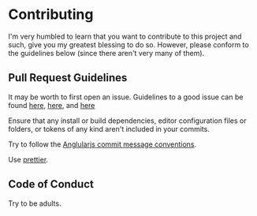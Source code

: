 # Contributing

I'm very humbled to learn that you want to contribute to this project and such, give you my greatest blessing to do so. 
However, please conform to the guidelines below (since there aren't very many of them).

## Pull Request Guidelines
It may be worth to first open an issue. Guidelines to a good issue can be found [here](https://github.com/codeforamerica/howto/blob/master/Good-GitHub-Issues.md), [here](https://medium.com/nyc-planning-digital/writing-a-proper-github-issue-97427d62a20f), and [here](https://wiredcraft.com/blog/how-we-write-our-github-issues/)

Ensure that any install or build dependencies, editor configuration files or folders, or tokens of any kind aren't included in your commits.

Try to follow the [Anglularjs commit message conventions](https://github.com/angular/angular.js/blob/master/DEVELOPERS.md#commits).

Use [prettier](https://prettier.io/).

## Code of Conduct
Try to be adults.
